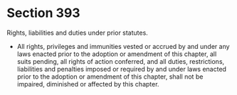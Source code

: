 # Section 393

Rights, liabilities and duties under prior statutes.

- All rights, privileges and immunities vested or accrued by and under any laws enacted prior to the adoption or amendment of this chapter, all suits pending, all rights of action conferred, and all duties, restrictions, liabilities and penalties imposed or required by and under laws enacted prior to the adoption or amendment of this chapter, shall not be impaired, diminished or affected by this chapter.